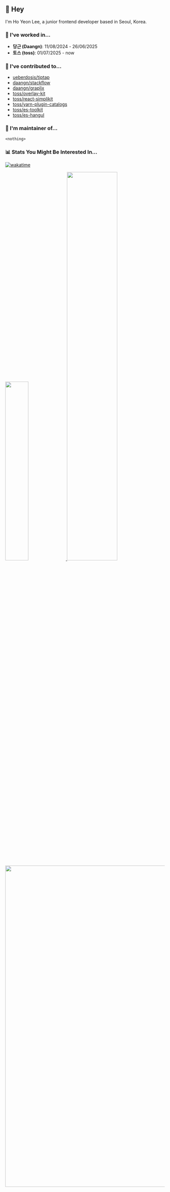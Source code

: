 ## 👋 Hey
I'm Ho Yeon Lee, a junior frontend developer based in Seoul, Korea.

### 💼 I've worked in...
- **당근 (Daangn)**: 11/08/2024 - 26/06/2025
- **토스 (toss)**: 01/07/2025 - now

### 🌱 I've contributed to...

- [ueberdosis/tiptap](https://github.com/ueberdosis/tiptap)
- [daangn/stackflow](https://github.com/daangn/stackflow)
- [daangn/graplix](https://github.com/daangn/graplix)
- [toss/overlay-kit](https://github.com/toss/overlay-kit)
- [toss/react-simplikit](https://github.com/toss/react-simplikit)
- [toss/yarn-plugin-catalogs](https://github.com/toss/yarn-plugin-catalogs)
- [toss/es-toolkit](https://github.com/toss/es-toolkit)
- [toss/es-hangul](https://github.com/toss/es-hangul)

### 🔧 I'm maintainer of...

`<nothing>`

### 📊 Stats You Might Be Interested In...

[![wakatime](https://wakatime.com/badge/user/c6d7f260-ad25-4072-a4ea-11cdfc7fdcb9.svg)](https://wakatime.com/@c6d7f260-ad25-4072-a4ea-11cdfc7fdcb9)

<div align=left>

<a href="https://github.com/anuraghazra/github-readme-stats">
    <img src="https://github-readme-stats.vercel.app/api/top-langs/?username=ho991217&layout=donut&show_icons=true&theme=react&hide_border=true&bg_color=FFFEFE&icon_color=58A6FF&text_color=000&title_color=000&count_private=true&exclude_repo=Face-Transfer-Application" width=38% />
</a>    
<a href="https://github.com/anuraghazra/github-readme-stats">
  <img src="https://github-readme-stats.vercel.app/api?username=ho991217&show_icons=true&theme=react&hide_border=true&bg_color=FFFEFE&icon_color=58A6FF&text_color=000&title_color=000&count_private=true" width=56% />
</a>
<a href="https://github.com/ashutosh00710/github-readme-activity-graph">
    <img src="https://github-readme-activity-graph.vercel.app/graph?username=ho991217&theme=react&bg_color=FFFEFE&hide_border=true&line=58A6FF&color=000" width=1012/>
</a>

